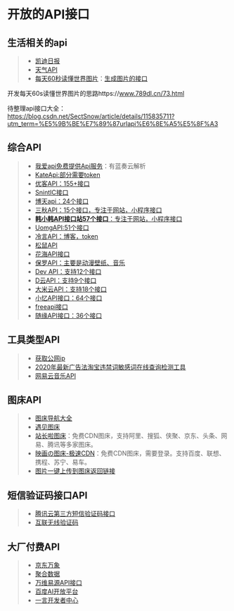 # 开放的API接口

## 生活相关的api

> * [凯迪日报](http://djapi.02hk.com/hello)  
> * [天气API](https://tianqiapi.com/)
> * [每天60秒读懂世界图片](https://www.789dl.cn/zb.html)：[生成图片的接口](https://api.03c3.cn/zb/)

开发每天60s读懂世界图片的思路https://www.789dl.cn/73.html

待整理api接口大全：  https://blog.csdn.net/SectSnow/article/details/115835711?utm_term=%E5%9B%BE%E7%89%87urlapi%E6%8E%A5%E5%8F%A3

## 综合API

> * [我爱api免费提供Api服务](http://www.52api.cc/)：有蓝奏云解析
> * [KateApi:部分需要token](https://api.sumt.cn/)
> * [优客API：155+接口](https://api.iyk0.com/)
> * [SnintIC接口](https://open.saintic.com/sentence.html)
> * [博天api：24个接口](https://api.btstu.cn/)
> * [三秋API：15个接口，专注于网站，小程序接口](https://api.ghser.com/)
> * [**韩小韩API接口站57个接口**：专注于网站，小程序接口](https://api.vvhan.com/)
> * [UomgAPI:51个接口](https://api.uomg.com/)
> * [冷言API：博客，token](https://lengyanwl.com/apidoclist/)
> * [松鼠API](https://doc.szfx.top/)
> * [花海API接口](https://pis.junsangs.com/)
> * [保罗API：主要是动漫壁纸、音乐](https://api.paugram.com/help/wallpaper)
> * [Dev API：支持12个接口](https://www.devtool.top/)
> * [D云API：支持9个接口](https://api.d5.nz/)
> * [大米云API：支持18个接口](https://api.qqsuu.cn/)
> * [小忆API接口：64个接口](http://api.weijieyue.cn/#)
> * [freeapi接口](https://www.free-api.com/)
> * [随缘API接口：36个接口](https://www.sybapi.cc/)

## 工具类型API

> * [获取公网ip](http://ip.3322.net/)
> * [2020年最新广告法淘宝违禁词敏感词在线查询检测工具](http://www.ju1.cn/)
> * [网易云音乐API](https://binaryify.github.io/NeteaseCloudMusicApi/#/)

## 图床API

> * [图床导航大全](http://imgdh.com/)
> * [遇见图床](https://www.hualigs.cn/)
> * [站长啦图床](http://top.cnzzla.com/tuchuang/qq.html)：免费CDN图床，支持阿里、搜狐、侠聚、京东、头条、网易、腾讯等多家图床。
> * [映画の图床-极速CDN](https://imgs.top/)：免费CDN图床，需要登录。支持百度、联想、携程、苏宁、易车。
> * [图片一键上传到图床返回链接](https://gitee.com/xiebruce/PicUploader)

## 短信验证码接口API

> - [腾讯云第三方短信验证码接口](https://market.cloud.tencent.com/products/15477)
> - [互联无线验证码](https://www.ihuyi.com/api/sms.html)

## 大厂付费API

> * [京东万象](https://wx.jdcloud.com/api/0_0/1)
> * [聚合数据](https://www.juhe.cn/)
> * [万维易源API接口](https://www.showapi.com/)
> * [百度AI开放平台](https://ai.baidu.com/)
> * [一言开发者中心](https://developer.hitokoto.cn/)



